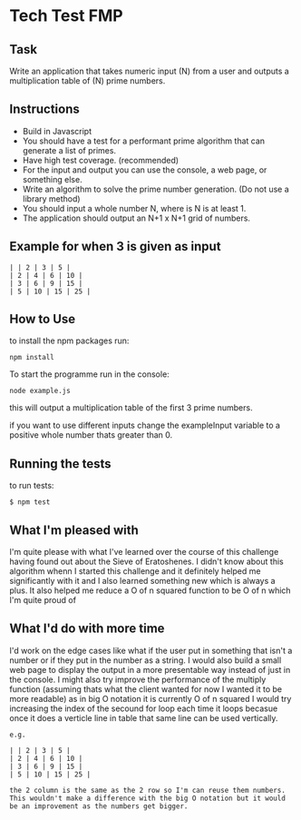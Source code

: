 # Tech Test FMP

## Task

Write an application that takes numeric input (N) from a user and outputs a multiplication table of (N) prime numbers.

## Instructions

- Build in Javascript
- You should have a test for a performant prime algorithm that can generate a list of primes.
- Have high test coverage. (recommended)
- For the input and output you can use the console, a web page, or something else.
- Write an algorithm to solve the prime number generation. (Do not use a library method)
- You should input a whole number N, where is N is at least 1.
- The application should output an N+1 x N+1 grid of numbers.

## Example for when 3 is given as input

```
| | 2 | 3 | 5 |
| 2 | 4 | 6 | 10 |
| 3 | 6 | 9 | 15 |
| 5 | 10 | 15 | 25 |
```

## How to Use

to install the npm packages run:

```
npm install
```

To start the programme run in the console: 

```
node example.js
```

this will output a multiplication table of the first 3 prime numbers.

if you want to use different inputs change the exampleInput variable to a positive whole number thats greater than 0.

## Running the tests

to run tests:

```
$ npm test
```

## What I'm pleased with

I'm quite please with what I've learned over the course of this challenge having found out about the Sieve of Eratoshenes. 
I didn't know about this algorithm whenn I started this challenge and it definitely helped me significantly with it and I also learned something new which is always a plus.
It also helped me reduce a O of n squared function to be O of n which I'm quite proud of

## What I'd do with more time

I'd work on the edge cases like what if the user put in something that isn't a number or if they put in the number as a string.
I would also build a small web page to display the output in a more presentable way instead of just in the console.
I might also try improve the performance of the multiply function (assuming thats what the client wanted for now I wanted it to be more readable) as in big O notation it is currently O of n squared I would try increasing the index of the secound for loop each time it loops becasue once it does a verticle line in table that same line can be used vertically.

```
e.g.

| | 2 | 3 | 5 |
| 2 | 4 | 6 | 10 |
| 3 | 6 | 9 | 15 |
| 5 | 10 | 15 | 25 |

the 2 column is the same as the 2 row so I'm can reuse them numbers. This wouldn't make a difference with the big O notation but it would be an improvement as the numbers get bigger.
```